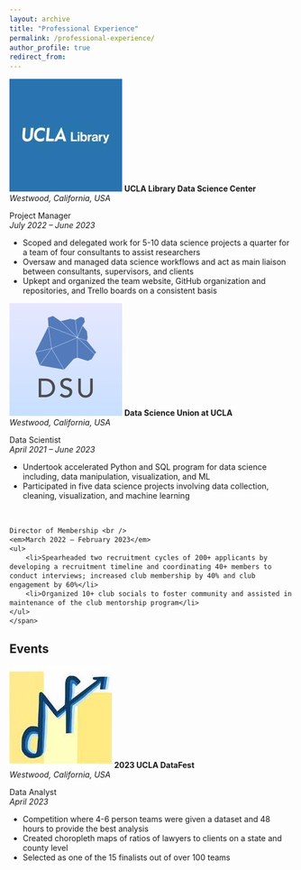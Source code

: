 ```yaml
---
layout: archive
title: "Professional Experience"
permalink: /professional-experience/
author_profile: true
redirect_from:
---
```


<p class="exp_p">
  <img src="/images/UCLA_Library_Logo.jpeg" alt="UCLA Library" class="exp_img">
  <span class="exp_text"> <strong> UCLA Library Data Science Center </strong>  <br /> 
  <em> Westwood, California, USA </em> 
  </span>
</p>

<p>
    <span class="exp_text"> Project Manager <br /> 
    <em> July 2022 – June 2023 </em> 
    <ul>
        <li>Scoped and delegated work for 5-10 data science projects a quarter for a team of four consultants to assist researchers</li>
        <li>Oversaw and managed data science workflows and act as main liaison between consultants, supervisors, and clients</li>
        <li>Upkept and organized the team website, GitHub organization and repositories, and Trello boards on a consistent basis</li> 
    </ul> 
    </span> 
</p>

<p class="exp_p">
  <img src="/images/DSU_Logo.jpeg" alt="DSU" class="exp_img">
  <span class="exp_text"> <strong> Data Science Union at UCLA </strong>  <br /> 
  <em> Westwood, California, USA </em> 
  </span>
</p>

<p>
    <span class="exp_text"> Data Scientist <br /> 
    <em> April 2021 – June 2023 </em> 
    <ul>
        <li>Undertook accelerated Python and SQL program for data science including, data manipulation, visualization, and ML</li>
        <li>Participated in five data science projects involving data collection, cleaning, visualization, and machine learning</li>
    </ul> <br />

    Director of Membership <br /> 
    <em>March 2022 – February 2023</em>
    <ul>
        <li>Spearheaded two recruitment cycles of 200+ applicants by developing a recruitment timeline and coordinating 40+ members to conduct interviews; increased club membership by 40% and club engagement by 60%</li>
        <li>Organized 10+ club socials to foster community and assisted in maintenance of the club mentorship program</li>
    </ul> 
    </span> 
</p>

## Events

<p class="exp_p">
  <img src="/images/DataFest_Logo.jpeg" alt="UCLA Library" class="exp_img">
  <span class="exp_text"> <strong> 2023 UCLA DataFest </strong>  <br /> 
  <em> Westwood, California, USA </em> 
  </span>
</p>

<p>
    <span class="exp_text"> Data Analyst <br /> 
    <em> April 2023 </em> 
    <ul>
        <li>Competition where 4-6 person teams were given a dataset and 48 hours to provide the best analysis</li>
        <li>Created choropleth maps of ratios of lawyers to clients on a state and county level</li>
        <li>Selected as one of the 15 finalists out of over 100 teams</li>
    </ul> 
    </span> 
</p>
